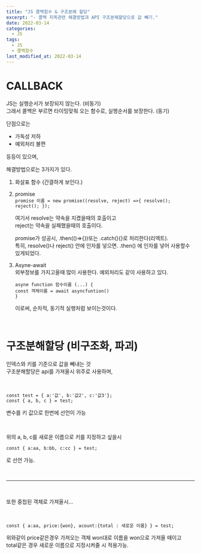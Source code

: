 ```yaml
---
title: "JS 콜백함수 & 구조분해 할당"
excerpt: "- 콜백 지옥관련 해결방법과 API 구조분해할당으로 값 빼기."
date: 2022-03-14
categories:
  - JS
tags:
  - JS
  - 콜백함수
last_modified_at: 2022-03-14
---
```


# CALLBACK

JS는 실행순서가 보장되지 않는다. (비동기)  
그래서 콜백은 부르면 타이밍맞춰 오는 함수로, 실행순서를 보장한다. (동기)

단점으로는

- 가독성 저하
- 예외처리 불편

등등이 있으며,

해결방법으로는 3가지가 있다.

1. 화살표 함수 (간결하게 보인다.)
2. promise  
   `promise 이름 = new promise((resolve, reject) =>{ resolve(); reject(); });`

   여기서 resolve는 약속을 지켰을때의 호출이고  
   reject는 약속을 실패했을때의 호출이다.

   promise가 성공시, .then(()=>{})또는 .catch(){}로 처리한다(리엑트).  
   특히, resolve()나 reject() 안에 인자를 넣으면. .then() 에 인자를 넣어 사용할수 있게되었다.

3. Asyne-await  
   외부정보를 가지고올때 많이 사용한다. 예외처리도 같이 사용하고 있다.

   ```
   asyne function 함수이름 (...) {
   const 객체이름 = await asyncfuntion()
   }
   ```

   이로써, 순차적, 동기적 실행처럼 보이는것이다.

<br>

# 구조분해할당 (비구조화, 파괴)

인덱스와 키를 기준으로 값을 빼내는 것  
구조분해할당은 api를 가져올시 위주로 사용하며,

<br>

```
const test = { a:'값', b:'값2', c:'값3'};
const { a, b, c } = test;
```

변수를 키 값으로 한번에 선언이 가능

<br>

위의 a, b, c를 새로운 이름으로 키를 지정하고 싶을시

```
const { a:aa, b:bb, c:cc } = test;
```

로 선언 가능.

<br>

---

<br>

또한 중첩된 객체로 가져올시...

<br>

```
const { a:aa, price:{won}, acount:{total : 새로운 이름} } = test;
```

위와같이 price같은경우 가져오는 객체 won대로 이름을 won으로 가져올 때이고  
total같은 경우 새로운 이름으로 지정시켜줄 시 적용가능.
